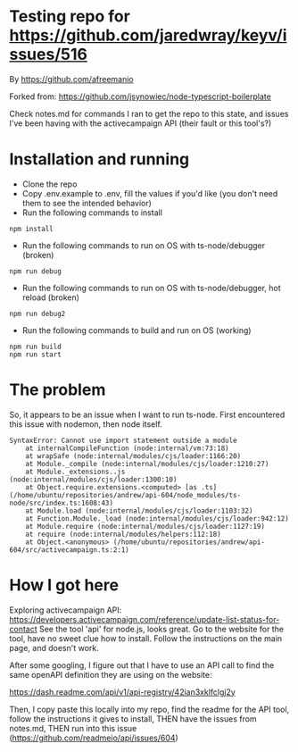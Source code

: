 # Testing repo for https://github.com/jaredwray/keyv/issues/516

By https://github.com/afreemanio

Forked from:
https://github.com/jsynowiec/node-typescript-boilerplate


Check notes.md for commands I ran to get the repo to this state, and issues I've
been having with the activecampaign API (their fault or this tool's?)


# Installation and running
- Clone the repo
- Copy .env.example to .env, fill the values if you'd like (you don't need them
  to see the intended behavior)
- Run the following commands to install
```
npm install
```
- Run the following commands to run on OS with ts-node/debugger (broken)
```
npm run debug
```
- Run the following commands to run on OS with ts-node/debugger, hot reload
  (broken)
```
npm run debug2
```
- Run the following commands to build and run on OS (working)
```
npm run build
npm run start
```


# The problem

So, it appears to be an issue when I want to run ts-node. First encountered this 
issue with nodemon, then node itself.


```
SyntaxError: Cannot use import statement outside a module
    at internalCompileFunction (node:internal/vm:73:18)
    at wrapSafe (node:internal/modules/cjs/loader:1166:20)
    at Module._compile (node:internal/modules/cjs/loader:1210:27)
    at Module._extensions..js (node:internal/modules/cjs/loader:1300:10)
    at Object.require.extensions.<computed> [as .ts] (/home/ubuntu/repositories/andrew/api-604/node_modules/ts-node/src/index.ts:1608:43)
    at Module.load (node:internal/modules/cjs/loader:1103:32)
    at Function.Module._load (node:internal/modules/cjs/loader:942:12)
    at Module.require (node:internal/modules/cjs/loader:1127:19)
    at require (node:internal/modules/helpers:112:18)
    at Object.<anonymous> (/home/ubuntu/repositories/andrew/api-604/src/activecampaign.ts:2:1)
```



# How I got here

Exploring activecampaign API:
https://developers.activecampaign.com/reference/update-list-status-for-contact
See the tool 'api' for node.js, looks great.
Go to the website for the tool, have no sweet clue how to install.
Follow the instructions on the main page, and doesn't work.

After some googling, I figure out that I have to use an API call to find the
same openAPI definition they are using on the website:

https://dash.readme.com/api/v1/api-registry/42ian3xklfclgj2y


Then, I copy paste this locally into my repo, find the readme for the API tool,
follow the instructions it gives to install, THEN have the issues from notes.md,
THEN run into this issue (https://github.com/readmeio/api/issues/604)






